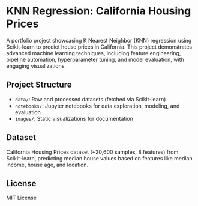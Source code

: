 # KNN Regression: California Housing Prices

A portfolio project showcasing K Nearest Neighbor (KNN) regression using Scikit-learn to predict house prices in California. This project demonstrates advanced machine learning techniques, including feature engineering, pipeline automation, hyperparameter tuning, and model evaluation, with engaging visualizations.

## Project Structure
- `data/`: Raw and processed datasets (fetched via Scikit-learn)
- `notebooks/`: Jupyter notebooks for data exploration, modeling, and evaluation
- `images/`: Static visualizations for documentation

## Dataset
California Housing Prices dataset (~20,600 samples, 8 features) from Scikit-learn, predicting median house values based on features like median income, house age, and location.

## License
MIT License